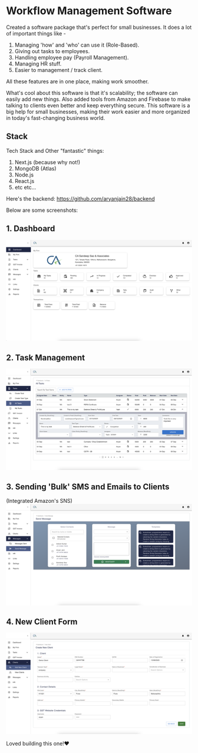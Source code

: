 # Workflow Management Software


Created a software package that's perfect for small businesses. It does a lot of important things like - 
1. Managing 'how' and 'who' can use it (Role-Based). 
2. Giving out tasks to employees. 
3. Handling employee pay (Payroll Management). 
4. Managing HR stuff.
5. Easier to management / track client. 

All these features are in one place, making work smoother.

What's cool about this software is that it's scalability; the software can easily add new things. 
Also added tools from Amazon and Firebase to make talking to clients even better and keep everything secure. 
This software is a big help for small businesses, making their work easier and more organized in today's fast-changing business world.

## Stack

Tech Stack and Other "fantastic" things:

1. Next.js (because why not!)
2. MongoDB (Atlas)
3. Node.js
4. React.js
5. etc etc...

Here's the backend: https://github.com/aryanjain28/backend

Below are some screenshots:

## 1. Dashboard
![Dashboard](https://github.com/aryanjain28/frontend/blob/master/assets/images/SS3.png?raw=true)

## 2. Task Management
![Login_Image](https://github.com/aryanjain28/frontend/blob/master/assets/images/SS4.png?raw=true)

## 3. Sending 'Bulk' SMS and Emails to Clients
(Integrated Amazon's SNS)
![Register_Image](https://github.com/aryanjain28/frontend/blob/master/assets/images/SS1.png?raw=true)

## 4. New Client Form
![Register_Image](https://github.com/aryanjain28/frontend/blob/master/assets/images/SS5.png?raw=true)




Loved building this one!❤



